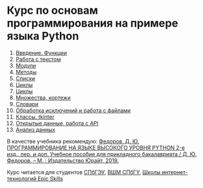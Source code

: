 # Курс по основам программирования на примере языка Python

1. [Введение. Функции](https://github.com/dm-fedorov/python3_intro/tree/master/lesson_1)
2. [Работа с текстом](https://github.com/dm-fedorov/python3_intro/tree/master/lesson_2)
3. [Модули](https://github.com/dm-fedorov/python3_intro/tree/master/lesson_3)
4. [Методы](https://github.com/dm-fedorov/python3_intro/tree/master/lesson_4)
5. [Списки](https://github.com/dm-fedorov/python3_intro/tree/master/lesson_5)
6. [Циклы](https://github.com/dm-fedorov/python3_intro/tree/master/lesson_6)
7. [Циклы](https://github.com/dm-fedorov/python3_intro/tree/master/lesson_7)
8. [Множества, кортежи](https://github.com/dm-fedorov/python3_intro/tree/master/lesson_8)
9. [Словари](https://github.com/dm-fedorov/python3_intro/tree/master/lesson_9)
10. [Обработка исключений и работа с файлами](https://github.com/dm-fedorov/python3_intro/tree/master/lesson_10)
11. [Классы. tkinter](https://github.com/dm-fedorov/python3_intro/tree/master/lesson_11)
12. [Открытые данные, работа с API](https://github.com/dm-fedorov/python3_intro/tree/master/lesson_12)
13. [Анализ данных](https://github.com/dm-fedorov/python3_intro/tree/master/lesson_13)

В качестве учебника рекомендую: [Федоров, Д. Ю. ПРОГРАММИРОВАНИЕ НА ЯЗЫКЕ ВЫСОКОГО УРОВНЯ PYTHON 2-е изд., пер. и доп. Учебное пособие для прикладного бакалавриата / Д. Ю. Федоров. – М. : Издательство Юрайт, 2019.](https://urait.ru/catalog/437489)

Курс читается для студентов [СПбГЭУ](https://unecon.ru/), [ВШМ СПбГУ](https://gsom.spbu.ru/), [Школы интернет-технологий Epic Skills](https://epixx.ru/course_programs/python)

